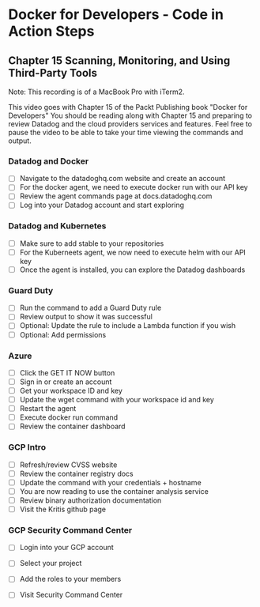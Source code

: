 # Docker for Developers - Code in Action Steps

## Chapter 15 Scanning, Monitoring, and Using Third-Party Tools

Note: This recording is of a MacBook Pro with iTerm2.

This video goes with Chapter 15 of the Packt Publishing book "Docker for Developers"
You should be reading along with Chapter 15 and preparing to review Datadog and the cloud providers services and features.
Feel free to pause the video to be able to take your time viewing the commands and output.

### Datadog and Docker
- [ ] Navigate to the datadoghq.com website and create an account
- [ ] For the docker agent, we need to execute docker run with our API key
- [ ] Review the agent commands page at docs.datadoghq.com
- [ ] Log into your Datadog account and start exploring

### Datadog and Kubernetes 
- [ ] Make sure to add stable to your repositories
- [ ] For the Kuberneets agent, we now need to execute helm with our API key
- [ ] Once the agent is installed, you can explore the Datadog dashboards

### Guard Duty
- [ ] Run the command to add a Guard Duty rule
- [ ] Review output to show it was successful
- [ ] Optional: Update the rule to include a Lambda function if you wish
- [ ] Optional: Add permissions 

### Azure
- [ ] Click the GET IT NOW  button 
- [ ] Sign in or create an account
- [ ] Get your workspace ID and key
- [ ] Update the wget command with your workspace id and key
- [ ] Restart the agent
- [ ] Execute docker run command 
- [ ] Review the container dashboard

### GCP Intro
- [ ] Refresh/review CVSS website
- [ ] Review the container registry docs
- [ ] Update the command with your credentials + hostname 
- [ ] You are now reading to use the container analysis service
- [ ] Review binary authorization documentation
- [ ] Visit the Kritis github page

### GCP Security Command Center
- [ ] Login into your GCP account
- [ ] Select your project
- [ ] Add the roles to your members
- [ ] Visit Security Command Center


